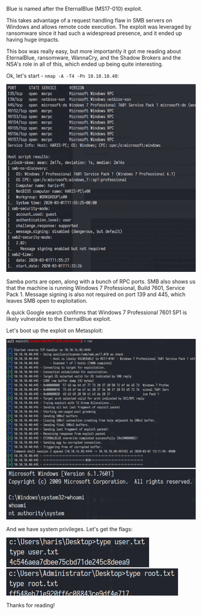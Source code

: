 Blue is named after the EternalBlue (MS17-010) exploit. 

This takes advantage of a request handling flaw in SMB servers on Windows and allows remote code execution. The exploit was leveraged by ransomware since it had such a widespread presence, and it ended up having huge impacts.

This box was really easy, but more importantly it got me reading about EternalBlue, ransomware, WannaCry, and the Shadow Brokers and the NSA's role in all of this, which ended up being quite interesting.

Ok, let's start - `nmap -A -T4 -Pn 10.10.10.40`:

<img src="/assets/images/htb-blue/nmap.png">

Samba ports are open, along with a bunch of RPC ports. SMB also shows us that the machine is running Windows 7 Professional, Build 7601, Service Pack 1. Message signing is also not required on port 139 and 445, which leaves SMB open to exploitation.

A quick Google search confirms that Windows 7 Professional 7601 SP1 is likely vulnerable to the EternalBlue exploit.

Let's boot up the exploit on Metasploit:

<img src="/assets/images/htb-blue/exploit.png">

<img src="/assets/images/htb-blue/whoami.png">

And we have system privileges. Let's get the flags:

<img src="/assets/images/htb-blue/user.png">

<img src="/assets/images/htb-blue/root.png">

Thanks for reading!
